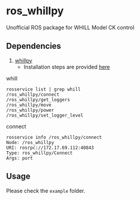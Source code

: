 # ros_whillpy
Unofficial ROS package for  WHILL Model CK control

## Dependencies
1. [whillpy](https://github.com/ShibataLab/whillpy)
    * Installation steps are provided [here](https://github.com/ShibataLab/whillpy#installation-steps)

whill
```
rosservice list | grep whill
/ros_whillpy/connect
/ros_whillpy/get_loggers
/ros_whillpy/move
/ros_whillpy/power
/ros_whillpy/set_logger_level
```

connect
```
rosservice info /ros_whillpy/connect
Node: /ros_whillpy
URI: rosrpc://172.17.69.112:40843
Type: ros_whillpy/Connect
Args: port
```
## Usage
Please check the `example` folder.
